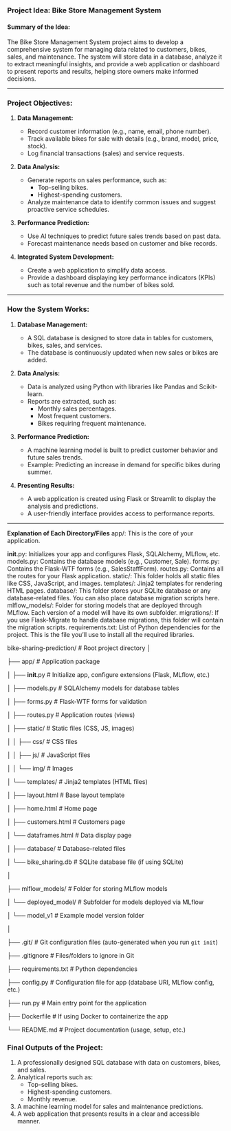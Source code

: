 ### **Project Idea: Bike Store Management System**

#### **Summary of the Idea:**
The Bike Store Management System project aims to develop a comprehensive system for managing data related to customers, bikes, sales, and maintenance. The system will store data in a database, analyze it to extract meaningful insights, and provide a web application or dashboard to present reports and results, helping store owners make informed decisions.

---

### **Project Objectives:**
1. **Data Management:**
   - Record customer information (e.g., name, email, phone number).
   - Track available bikes for sale with details (e.g., brand, model, price, stock).
   - Log financial transactions (sales) and service requests.

2. **Data Analysis:**
   - Generate reports on sales performance, such as:
     - Top-selling bikes.
     - Highest-spending customers.
   - Analyze maintenance data to identify common issues and suggest proactive service schedules.

3. **Performance Prediction:**
   - Use AI techniques to predict future sales trends based on past data.
   - Forecast maintenance needs based on customer and bike records.

4. **Integrated System Development:**
   - Create a web application to simplify data access.
   - Provide a dashboard displaying key performance indicators (KPIs) such as total revenue and the number of bikes sold.

---

### **How the System Works:**
1. **Database Management:**
   - A SQL database is designed to store data in tables for customers, bikes, sales, and services.
   - The database is continuously updated when new sales or bikes are added.

2. **Data Analysis:**
   - Data is analyzed using Python with libraries like Pandas and Scikit-learn.
   - Reports are extracted, such as:
     - Monthly sales percentages.
     - Most frequent customers.
     - Bikes requiring frequent maintenance.

3. **Performance Prediction:**
   - A machine learning model is built to predict customer behavior and future sales trends.
   - Example: Predicting an increase in demand for specific bikes during summer.

4. **Presenting Results:**
   - A web application is created using Flask or Streamlit to display the analysis and predictions.
   - A user-friendly interface provides access to performance reports.

---
**Explanation of Each Directory/Files**
app/: This is the core of your application.

__init__.py: Initializes your app and configures Flask, SQLAlchemy, MLflow, etc.
models.py: Contains the database models (e.g., Customer, Sale).
forms.py: Contains the Flask-WTF forms (e.g., SalesStaffForm).
routes.py: Contains all the routes for your Flask application.
static/: This folder holds all static files like CSS, JavaScript, and images.
templates/: Jinja2 templates for rendering HTML pages.
database/: This folder stores your SQLite database or any database-related files. You can also place database migration scripts here.
mlflow_models/: Folder for storing models that are deployed through MLflow. Each version of a model will have its own subfolder.
migrations/: If you use Flask-Migrate to handle database migrations, this folder will contain the migration scripts.
requirements.txt: List of Python dependencies for the project. This is the file you’ll use to install all the required libraries.

bike-sharing-prediction/                 # Root project directory
│

├── app/                                 # Application package

│   ├── __init__.py                      # Initialize app, configure extensions (Flask, MLflow, etc.)

│   ├── models.py                        # SQLAlchemy models for database tables

│   ├── forms.py                         # Flask-WTF forms for validation

│   ├── routes.py                        # Application routes (views)

│   ├── static/                          # Static files (CSS, JS, images)

│   │   ├── css/                         # CSS files

│   │   ├── js/                          # JavaScript files

│   │   └── img/                         # Images

│   └── templates/                       # Jinja2 templates (HTML files)

│       ├── layout.html                  # Base layout template

│       ├── home.html                    # Home page

│       ├── customers.html               # Customers page

│       └── dataframes.html              # Data display page

│
├── database/                            # Database-related files

│   └── bike_sharing.db                  # SQLite database file (if using SQLite)

│

├── mlflow_models/                       # Folder for storing MLflow models

│   └── deployed_model/                  # Subfolder for models deployed via MLflow

│       └── model_v1                     # Example model version folder

│

├── .git/                                # Git configuration files (auto-generated when you run `git init`)

├── .gitignore                           # Files/folders to ignore in Git

├── requirements.txt                     # Python dependencies

├── config.py                            # Configuration file for app (database URI, MLflow config, etc.)

├── run.py                               # Main entry point for the application

├── Dockerfile                           # If using Docker to containerize the app

└── README.md                            # Project documentation (usage, setup, etc.)



### **Final Outputs of the Project:**
1. A professionally designed SQL database with data on customers, bikes, and sales.
2. Analytical reports such as:
   - Top-selling bikes.
   - Highest-spending customers.
   - Monthly revenue.
3. A machine learning model for sales and maintenance predictions.
4. A web application that presents results in a clear and accessible manner.

